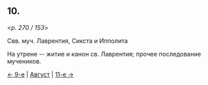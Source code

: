 
## 10.

<*p. 270 / 153*>

Свв. муч. Лаврентия, Сикста и Ипполита 

На утрене -- житие и канон св. Лаврентия; прочее последование мучеников.

[← 9-е](08_09_GMT.ru.md) | [Август](README.md#10-й) | [11-е →](08_11_GMT.ru.md)
